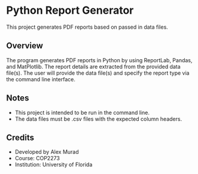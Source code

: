 # Python Report Generator
This project generates PDF reports based on passed in data files.

## Overview
The program generates PDF reports in Python by using ReportLab, Pandas, and MatPlotlib. The report details are extracted from the provided data file(s). The user will provide the data file(s) and specify the report type via the command line interface.

## Notes
- This project is intended to be run in the command line.
- The data files must be .csv files with the expected column headers.

## Credits

- Developed by Alex Murad
- Course: COP2273
- Institution: University of Florida
